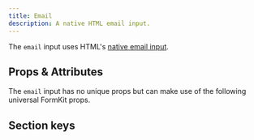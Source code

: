 ```yaml
---
title: Email
description: A native HTML email input.
---
```



<InputPageHero
title="Email input"
icon="IconInputEmail"
:pro="false"
project-price=""
data-price=""></InputPageHero>

The `email` input uses HTML's [native email input](https://developer.mozilla.org/en-US/docs/Web/HTML/Element/input/email).

<example
  name="Email input"
  file="/_content/examples/email-example/email-example.vue">
</example>

## Props & Attributes

The `email` input has no unique props but can make use of the following universal FormKit props.

<reference-table input="email" :attrs="['placeholder']">
</reference-table>

## Section keys

<reference-table type="sectionKeys" primary="section-key">
</reference-table>
